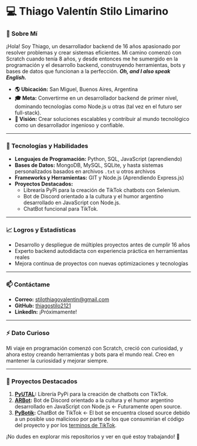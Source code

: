 # 💻 Thiago Valentín Stilo Limarino

### 🌟 Sobre Mí
¡Hola! Soy Thiago, un desarrollador backend de 16 años apasionado por resolver problemas y crear sistemas eficientes. Mi camino comenzó con Scratch cuando tenía 8 años, y desde entonces me he sumergido en la programación y el desarrollo backend, construyendo herramientas, bots y bases de datos que funcionan a la perfección. ***Oh, and I also speak English.***

- **🌎 Ubicación:** San Miguel, Buenos Aires, Argentina
- **🎓 Meta:** Convertirme en un desarrollador backend de primer nivel, dominando tecnologías como Node.js u otras (tal vez en el futuro ser full-stack).
- **🚀 Visión:** Crear soluciones escalables y contribuir al mundo tecnológico como un desarrollador ingenioso y confiable.

---

### 🔧 Tecnologías y Habilidades
- **Lenguajes de Programación:** Python, SQL, JavaScript (aprendiendo)
- **Bases de Datos:** MongoDB, MySQL, SQLite, y hasta sistemas personalizados basados en archivos `.txt` u otros archivos
- **Frameworks y Herramientas:** GIT y Node.js (Aprendiendo Express.js)
- **Proyectos Destacados:**
  - Librearía PyPi para la creación de TikTok chatbots con Selenium.
  - Bot de Discord orientado a la cultura y el humor argentino desarrollado en JavaScript con Node.js.
  - ChatBot funcional para TikTok.

---

### 📈 Logros y Estadísticas
- Desarrollo y despliegue de múltiples proyectos antes de cumplir 16 años
- Experto backend autodidacta con experiencia práctica en herramientas reales
- Mejora continua de proyectos con nuevas optimizaciones y tecnologías

---

### 📫 Contáctame
- **Correo:** stilothiagovalentin@gmail.com
- **GitHub:** [thiagostilo2121](https://github.com/thiagostilo2121)
- **LinkedIn:** ¡Próximamente!

---

### ⚡ Dato Curioso
Mi viaje en programación comenzó con Scratch, creció con curiosidad, y ahora estoy creando herramientas y bots para el mundo real. Creo en mantener la curiosidad y mejorar siempre.

---

### 📂 Proyectos Destacados
1. **[PyUTAL](https://github.com/thiagostilo2121/utal):** Librería PyPi para la creación de chatbots con TikTok.
2. **[ARBot](https://arbot.netlify.app/):** Bot de Discord orientado a la cultura y el humor argentino desarrollado en JavaScript con Node.js <- Futuramente open source.
3. **[PyBotik](https://tiktok.com/@pybotik):** ChatBot de TikTok <- El bot se encuentra closed source debido a un posible uso malicioso por parte de los que consumirían el código del proyecto y por los [terminos de TikTok](https://www.tiktok.com/legal/page/row/terms-of-service/).

¡No dudes en explorar mis repositorios y ver en qué estoy trabajando! 🚀
